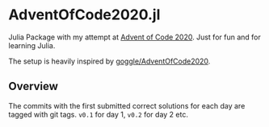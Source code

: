# AdventOfCode2020.jl

Julia Package with my attempt at [Advent of Code 2020](https://adventofcode.com/2020/).
Just for fun and for learning Julia.

The setup is heavily inspired by [goggle/AdventOfCode2020](https://github.com/goggle/AdventOfCode2020.jl).

## Overview
The commits with the first submitted correct solutions for each day are tagged
with git tags. `v0.1` for day 1, `v0.2` for day 2 etc.
